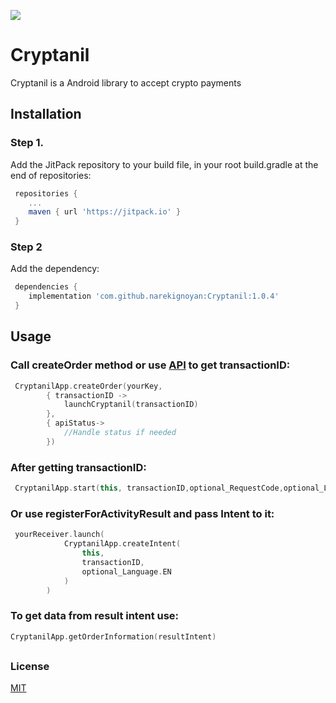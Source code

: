 [![](https://jitpack.io/v/narekignoyan/Cryptanil.svg)](https://jitpack.io/#narekignoyan/Cryptanil)

#  Cryptanil

Cryptanil is a Android library to accept crypto payments

## Installation

### Step 1.
Add the JitPack repository to your build file, in your root build.gradle at the end of repositories:

```gradle
 repositories {
    ...
    maven { url 'https://jitpack.io' } 
 }     
```

### Step 2
Add the dependency:

```gradle
 dependencies { 
    implementation 'com.github.narekignoyan:Cryptanil:1.0.4' 
 }
```
##

## Usage

### Call createOrder method or use [API](https://documenter.getpostman.com/view/6681805/2s8YzXwgGb#261c5b7a-f5d7-4288-848e-69766e1491cb) to get transactionID:
 
```kotlin
 CryptanilApp.createOrder(yourKey, 
        { transactionID ->
            launchCryptanil(transactionID)
        },
        { apiStatus->
            //Handle status if needed
        })
```

### After getting transactionID:
```kotlin
 CryptanilApp.start(this, transactionID,optional_RequestCode,optional_Language.EN)
```

### Or use registerForActivityResult and pass Intent to it:
```kotlin
 yourReceiver.launch(
            CryptanilApp.createIntent(
                this,
                transactionID,
                optional_Language.EN
            )
        )
```

### To get data from result intent use:
```kotlin
CryptanilApp.getOrderInformation(resultIntent)
```
##
### License

[MIT](https://choosealicense.com/licenses/mit/)

